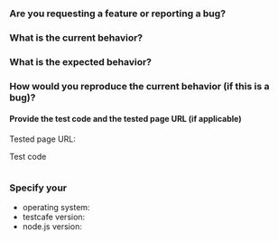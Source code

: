 ### Are you requesting a feature or reporting a bug?



### What is the current behavior?



### What is the expected behavior?



### How would you reproduce the current behavior (if this is a bug)?



#### Provide the test code and the tested page URL (if applicable)

Tested page URL:

Test code

```js

```

### Specify your

* operating system:
* testcafe version:
* node.js version: